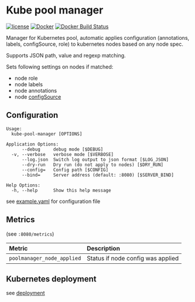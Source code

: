 Kube pool manager
=================

[![license](https://img.shields.io/github/license/webdevops/kube-pool-manager.svg)](https://github.com/webdevops/kube-pool-manager/blob/master/LICENSE)
[![Docker](https://img.shields.io/docker/cloud/automated/webdevops/kube-pool-manager)](https://hub.docker.com/r/webdevops/kube-pool-manager/)
[![Docker Build Status](https://img.shields.io/docker/cloud/build/webdevops/kube-pool-manager)](https://hub.docker.com/r/webdevops/kube-pool-manager/)

Manager for Kubernetes pool, automatic applies configuration (annotations, labels, configSource, role) to kubernetes nodes based on any node spec.

Supports JSON path, value and regexp matching.

Sets following settings on nodes if matched:
- node role
- node labels
- node annotations
- node [configSource](https://kubernetes.io/docs/tasks/administer-cluster/reconfigure-kubelet/) 

Configuration
-------------

```
Usage:
  kube-pool-manager [OPTIONS]

Application Options:
      --debug     debug mode [$DEBUG]
  -v, --verbose   verbose mode [$VERBOSE]
      --log.json  Switch log output to json format [$LOG_JSON]
      --dry-run   Dry run (do not apply to nodes) [$DRY_RUN]
      --config=   Config path [$CONFIG]
      --bind=     Server address (default: :8080) [$SERVER_BIND]

Help Options:
  -h, --help      Show this help message
```

see [example.yaml](/example.yaml) for configuration file

Metrics
-------

 (see `:8080/metrics`)

| Metric                         | Description                                     |
|:-------------------------------|:------------------------------------------------|
| `poolmanager_node_applied`     | Status if node config was applied               |

Kubernetes deployment
---------------------

see [deployment](/deployment)
